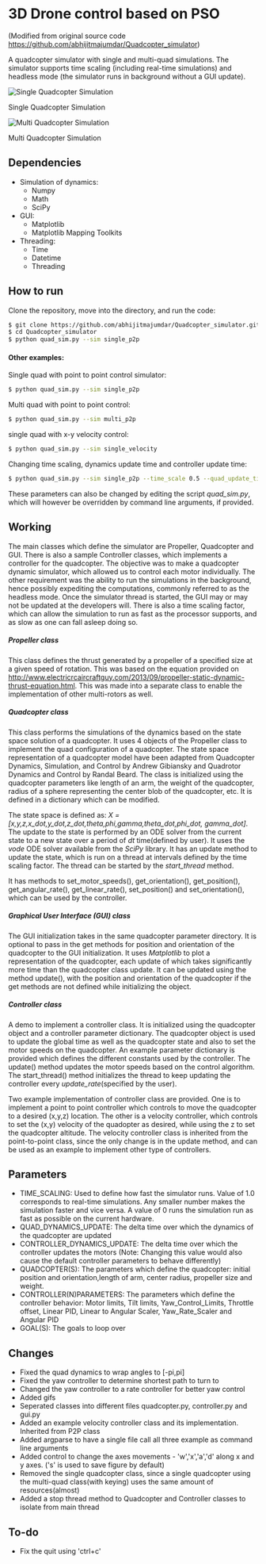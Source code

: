 # 3D Drone control based on PSO
(Modified from original source code https://github.com/abhijitmajumdar/Quadcopter_simulator)

A quadcopter simulator with single and multi-quad simulations. The simulator supports time scaling (including real-time simulations) and headless mode (the simulator runs in background without a GUI update).

![Single Quadcopter Simulation](/quad_sim.gif?raw=true "quad_sim")

Single Quadcopter Simulation

![Multi Quadcopter Simulation](/multiquad_sim.gif?raw=true "multiquad_sim")

Multi Quadcopter Simulation

## Dependencies
- Simulation of dynamics:
    - Numpy
    - Math
    - SciPy
- GUI:
    - Matplotlib
    - Matplotlib Mapping Toolkits
- Threading:
    - Time
    - Datetime
    - Threading

## How to run
Clone the repository, move into the directory, and run the code:
```sh
$ git clone https://github.com/abhijitmajumdar/Quadcopter_simulator.git
$ cd Quadcopter_simulator
$ python quad_sim.py --sim single_p2p
```

#### Other examples:
Single quad with point to point control simulator:
```sh
$ python quad_sim.py --sim single_p2p
```
Multi quad with point to point control:
```sh
$ python quad_sim.py --sim multi_p2p
```
single quad with x-y velocity control:
```sh
$ python quad_sim.py --sim single_velocity
```
Changing time scaling, dynamics update time and controller update time:
```sh
$ python quad_sim.py --sim single_p2p --time_scale 0.5 --quad_update_time 0.002 --controller_update_time 0.005
```
These parameters can also be changed by editing the script *quad_sim.py*, which will however be overridden by command line arguments, if provided.


## Working
The main classes which define the simulator are Propeller, Quadcopter and GUI. There is also a sample Controller classes, which implements a controller for the quadcopter. The objective was to make a quadcopter dynamic simulator, which allowed us to control each motor individually. The other requirement was the ability to run the simulations in the background, hence possibly expediting the computations, commonly referred to as the headless mode. Once the simulator thread is started, the GUI may or may not be updated at the developers will. There is also a time scaling factor, which can allow the simulation to run as fast as the processor supports, and as slow as one can fall asleep doing so.

##### Propeller class
This class defines the thrust generated by a propeller of a specified size at a given speed of rotation. This was based on the equation provided on http://www.electricrcaircraftguy.com/2013/09/propeller-static-dynamic-thrust-equation.html. This was made into a separate class to enable the implementation of other multi-rotors as well.

##### Quadcopter class
This class performs the simulations of the dynamics based on the state space solution of a quadcopter. It uses 4 objects of the Propeller class to implement the quad configuration of a quadcopter. The state space representation of a quadcopter model have been adapted from Quadcopter Dynamics, Simulation, and Control by Andrew Gibiansky and Quadrotor Dynamics and Control by Randal Beard. The class is initialized using the quadcopter parameters like length of an arm, the weight of the quadcopter, radius of a sphere representing the center blob of the quadcopter, etc. It is defined in a dictionary which can be modified.

The state space is defined as: *X = [x,y,z,x_dot,y_dot,z_dot,theta,phi,gamma,theta_dot,phi_dot, gamma_dot]*. The update to the state is performed by an ODE solver from the current state to a new state over a period of *dt* time(defined by user). It uses the *vode* ODE solver available from the *SciPy* library. It has an update method to update the state, which is run on a thread at intervals defined by the time scaling factor. The thread can be started by the *start_thread* method.

It has methods to set_motor_speeds(), get_orientation(), get_position(), get_angular_rate(), get_linear_rate(), set_position() and set_orientation(), which can be used by the controller.

##### Graphical User Interface (GUI) class
The GUI initialization takes in the same quadcopter parameter directory. It is optional to pass in the get methods for position and orientation of the quadcopter to the GUI initialization. It uses *Matplotlib* to plot a representation of the quadcopter, each update of which takes significantly more time than the quadcopter class update. It can be updated using the method update(), with the position and orientation of the quadcopter if the get methods are not defined while initializing the object.

##### Controller class
A demo to implement a controller class. It is initialized using the quadcopter object and a controller parameter dictionary. The quadcopter object is used to update the global time as well as the quadcopter state and also to set the motor speeds on the quadcopter. An example  parameter dictionary is provided which defines the different constants used by the controller. The update() method updates the motor speeds based on the control algorithm. The start_thread() method initializes the thread to keep updating the controller every *update_rate*(specified by the user).

Two example implementation of controller class are provided. One is to implement a point to point controller which controls to move the quadcopter to a desired (x,y,z) location. The other is a velocity controller, which controls to set the (x,y) velocity of the quadopter as desired, while using the z to set the quadcopter altitude. The velocity controller class is inherited from the point-to-point class, since the only change is in the update method, and can be used as an example to implement other type of controllers.

## Parameters
- TIME_SCALING: Used to define how fast the simulator runs. Value of 1.0 corresponds to real-time simulations. Any smaller number makes the simulation faster and vice versa. A value of 0 runs the simulation run as fast as possible on the current hardware.
- QUAD_DYNAMICS_UPDATE: The delta time over which the dynamics of the quadcopter are updated
- CONTROLLER_DYNAMICS_UPDATE: The delta time over which the controller updates the motors (Note: Changing this value would also cause the default controller parameters to behave differently)
- QUADCOPTER(S): The parameters which define the quadcopter: initial position and orientation,length of arm, center radius, propeller size and weight.
- CONTROLLER(N)PARAMETERS: The parameters which define the controller behavior: Motor limits, Tilt limits, Yaw_Control_Limits, Throttle offset, Linear PID, Linear to Angular Scaler, Yaw_Rate_Scaler and Angular PID
- GOAL(S): The goals to loop over




## Changes
- Fixed the quad dynamics to wrap angles to [-pi,pi]
- Fixed the yaw controller to determine shortest path to turn to
- Changed the yaw controller to a rate controller for better yaw control
- Added gifs
- Seperated classes into different files quadcopter.py, controller.py and gui.py
- Added an example velocity controller class and its implementation. Inherited from P2P class
- Added argparse to have a single file call all three example as command line arguments
- Added control to change the axes movements - 'w','x','a','d' along x and y axes. ('s' is used to save figure by default)
- Removed the single quadcopter class, since a single quadcopter using the multi-quad class(with keying) uses the same amount of resources(almost)
- Added a stop thread method to Quadcopter and Controller classes to isolate from main thread

## To-do
- Fix the quit using 'ctrl+c'
